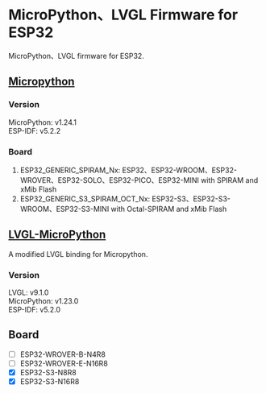 # MicroPython、LVGL Firmware for ESP32
MicroPython、LVGL firmware for ESP32.

## [Micropython](https://github.com/micropython/micropython)
### Version
MicroPython:       v1.24.1  
ESP-IDF:           v5.2.2
### Board
1. ESP32_GENERIC_SPIRAM_Nx:           ESP32、ESP32-WROOM、ESP32-WROVER、ESP32-SOLO、ESP32-PICO、ESP32-MINI with SPIRAM and xMib Flash  
2. ESP32_GENERIC_S3_SPIRAM_OCT_Nx:    ESP32-S3、ESP32-S3-WROOM、ESP32-S3-MINI with Octal-SPIRAM and xMib Flash

## [LVGL-MicroPython](https://github.com/kdschlosser/lvgl_micropython)
A modified LVGL binding for Micropython. 
### Version
LVGL:              v9.1.0  
MicroPython:       v1.23.0  
ESP-IDF:           v5.2.0
## Board
* [ ] ESP32-WROVER-B-N4R8  
* [ ] ESP32-WROVER-E-N16R8  
* [x] ESP32-S3-N8R8  
* [x] ESP32-S3-N16R8